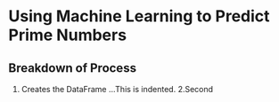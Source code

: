 # Using Machine Learning to Predict Prime Numbers


## Breakdown of Process
1. Creates the DataFrame
...This is indented.
2.Second
